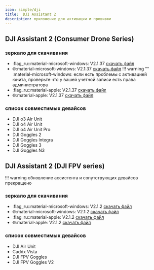 ```yaml
---
icon: simple/dji
title:  DJI Assistant 2 
description: приложение для активации и прошивки
---
```

## DJI Assistant 2 (Consumer Drone Series)

### зеркало для скачивания
* :flag_ru::material-microsoft-windows: V2.1.37 <a href="https://storage.yandexcloud.net/djifpv.ru/DJI%20Assistant%202(Consumer%20Drones%20Series)%202.1.37.zip" target="_blank">скачать файл</a>
* :globe_with_meridians::material-microsoft-windows: V2.1.37 <a href="https://djifpvdocs.b-cdn.net/DJI%20Assistant%202(Consumer%20Drones%20Series)%202.1.37.zip" target="_blank">скачать файл</a>
!!! warning ""
    :material-microsoft-windows: если есть проблемы с активацией юнита, проверьте что у вашей учетной записи есть права администратора
* :flag_ru::material-apple: V2.1.37 <a href="https://storage.yandexcloud.net/djifpv.ru/DJI%20Assistant%202(Consumer%20Drones%20Series)%202.1.37.pkg" target="_blank">скачать файл</a>
* :globe_with_meridians::material-apple: V2.1.37 <a href="https://djifpvdocs.b-cdn.net/DJI%20Assistant%202(Consumer%20Drones%20Series)%202.1.37.pkg" target="_blank">скачать файл</a>

### список совместимых девайсов
- DJI o3 Air Unit
- DJI o4 Air Unit
- DJI o4 Air Unit Pro
- DJI Goggles 2
- DJI Goggles Integra
- DJI Goggles 3
- DJI Goggles N3

## DJI Assistant 2 (DJI FPV series)
!!! warning 
    обновление ассистента и сопутствующих девайсов прекращено

### зеркало для скачивания
* :flag_ru::material-microsoft-windows: V2.1.2 <a href="https://storage.yandexcloud.net/djifpv.ru/DJI%2BAssistant%2B2%2B(DJI%2BFPV%2Bseries)%2B2.1.2.zip" target="_blank">скачать файл</a>
* :globe_with_meridians::material-microsoft-windows: V2.1.2 <a href="https://djifpvdocs.b-cdn.net/DJI%2BAssistant%2B2%2B(DJI%2BFPV%2Bseries)%2B2.1.2.zip" target="_blank">скачать файл</a>
* :flag_ru::material-apple: V2.1.2 <a href="https://storage.yandexcloud.net/djifpv.ru/DJI%2BAssistant%2B2%2B(DJI%2BFPV%2Bseries)%2B2.1.2.pkg" target="_blank">скачать файл</a>
* :globe_with_meridians::material-apple: V2.1.2 <a href="https://djifpvdocs.b-cdn.net/DJI%2BAssistant%2B2%2B(DJI%2BFPV%2Bseries)%2B2.1.2.pkg" target="_blank">скачать файл</a>

### список совместимых девайсов
- DJI Air Unit
- Caddx Vista
- DJI FPV Goggles
- DJI FPV Goggles V2


